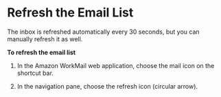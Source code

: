 # Refresh the Email List<a name="refresh_email_list"></a>

The inbox is refreshed automatically every 30 seconds, but you can manually refresh it as well\.

**To refresh the email list**

1. In the Amazon WorkMail web application, choose the mail icon on the shortcut bar\.

1. In the navigation pane, choose the refresh icon \(circular arrow\)\.